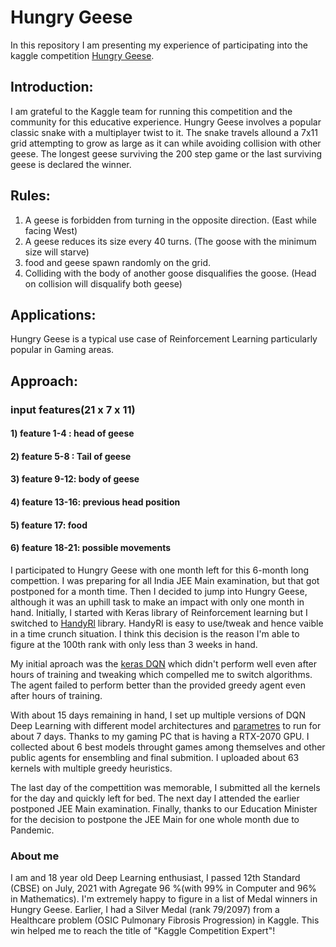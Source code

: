 # Hungry Geese
In this repository I am presenting my experience of participating into the kaggle competition [Hungry Geese](https://www.kaggle.com/c/hungry-geese/).

## Introduction:
I am grateful to the Kaggle team for running this competition and the community for this educative experience.
Hungry Geese involves a popular classic snake with a multiplayer twist to it. The snake travels allound a 7x11 grid attempting to grow as large as it can while avoiding collision with other geese. The longest geese surviving the 200 step game or the last surviving geese is declared the winner.

## Rules:
1) A geese is forbidden from turning in the opposite direction. (East while facing West)
2) A geese reduces its size every 40 turns. (The goose with the minimum size will starve)
3) food and geese spawn randomly on the grid.
4) Colliding with the body of another goose disqualifies the goose. (Head on collision will disqualify both geese)

## Applications:
Hungry Geese is a typical use case of Reinforcement Learning particularly popular in Gaming areas. 

## Approach:
### input features(21 x 7 x 11)
####    1) feature 1-4 : head of geese
####    2) feature 5-8 : Tail of geese
####    3) feature 9-12: body of geese
####    4) feature 13-16: previous head position
####    5) feature 17: food
####    6) feature 18-21: possible movements

I participated to Hungry Geese with one month left for this 6-month long compettion. I was preparing for all India JEE Main examination, but that got postponed for a month time. Then I decided to jump into Hungry Geese, although it was an uphill task to make an impact with only one month in hand. Initially, I started with Keras library of Reinforcement learning but I switched to [HandyRl](https://github.com/DeNA/HandyRL) library. HandyRl is easy to use/tweak and hence vaible in a time crunch situation. I think this decision is the reason I'm able to figure at the 100th rank with only less than 3 weeks in hand. 

My initial aproach was the [keras DQN](src/keras.ipynb) which didn't perform well even after hours of training and tweaking which compelled me to switch algorithms. The agent failed to perform better than the provided greedy agent even after hours of training. 

With about 15 days remaining in hand, I set up multiple versions of DQN Deep Learning with different model architectures and [parametres](config.yaml) to run for about 7 days. Thanks to my gaming PC that is having a RTX-2070 GPU. I collected about 6 best models throught games among themselves and other public agents for ensembling and final submition. I uploaded about 63 kernels with multiple greedy heuristics. 

The last day of the compettition was memorable, I submitted all the kernels for the day and quickly left for bed. The next day I attended the earlier postponed JEE Main examination. Finally, thanks to our Education Minister for the decision to postpone the JEE Main for one whole month due to Pandemic. 

### About me
I am and 18 year old Deep Learning enthusiast, I passed 12th Standard (CBSE) on July, 2021 with Agregate 96 %(with 99% in Computer and 96% in Mathematics). I'm extremely happy to figure in a list of Medal winners in Hungry Geese. Earlier, I had a Silver Medal (rank 79/2097) from a Healthcare problem (OSIC Pulmonary Fibrosis Progression) in Kaggle. This win helped me to reach the title of "Kaggle Competition Expert"!


